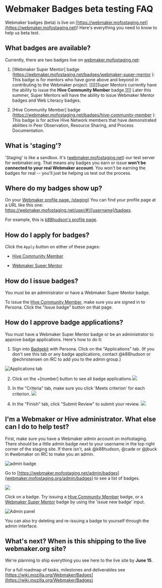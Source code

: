 # Webmaker Badges beta testing FAQ

Webmaker badges (beta) is live on [https://webmaker.mofostaging.net](https://webmaker.mofostaging.net)! Here's everything you need to know to help us beta test.

## What badges are available?

Currently, there are two badges live on [webmaker.mofostaging.net](https://webmaker.mofostaging.net):

1. [Webmaker Super Mentor] badge (https://webmaker.mofostaging.net/badges/webmaker-super-mentor
): This badge is for mentors who have gone above and beyond in contributing to the Webmaker project. [[[[[Super Mentors currently have the ability to issue the **Hive Community Member** badge.]]]] Later this summer, Super Mentors will have the ability to issue Webmaker Mentor badges and Web Literacy badges.

2. [Hive Community Member] badge (https://webmaker.mofostaging.net/badges/hive-community-member
): This badge is for active Hive Network members that have demonstrated abilities in Peer Observation, Resource Sharing, and Process Documentation.

## What is 'staging'?

'Staging' is like a sandbox. It's ([webmaker.mofostaging.net](https://webmaker.mofostaging.net)) our test server for webmaker.org. That means any badges you earn or issue **won't be connected to your real Webmaker account**. You won't be earning the badges for real -- you'll just be helping us test out the process.

## Where do my badges show up?

On your [Webmaker profile page. (staging)](https://webmaker.mofostaging.net/user/#!/[username]/badges) You can find your profile page at a URL like this one: https://webmaker.mofostaging.net/user/#!/[username]/badges.

For example, this is [k88hudson's profile page](https://webmaker.mofostaging.net/user/#!/k88hudson/badges).

## How do I apply for badges?

Click the `Apply` button on either of these pages:

* [Hive Community Member](https://webmaker.mofostaging.net/badges/hive-community-member)

* [Webmaker Super Mentor](https://webmaker.mofostaging.net/badges/webmaker-super-mentor)

## How do I issue badges?

You must be an administrator or have a Webmaker Super Mentor badge.

To issue the [Hive Community Member](https://webmaker.mofostaging.net/badges/hive-community-member
), make sure you are signed in to Persona. Click the "Issue badge" button on that page.


## How do I approve badge applications?

You must have a Webmaker Super Mentor badge or be an administrator to approve badge applications. Here's how to do it:

1) Sign into [Badgekit](https://badgekit.mofostaging.net) with Persona. Click on the "Applications" tab. 
(If you don't see this tab or any badge applications, contact @k88hudson or @echristensen on IRC to add you to the admin group.)

![Applications tab](https://k88hudson-screenshots.s3.amazonaws.com/screen-shots/k88mac@2x_2014-05-20_at_5.56.28_PM.png)

2) Click on the +[number] button to see all badge applications
![](https://k88hudson-screenshots.s3.amazonaws.com/screen-shots/k88mac@2x_2014-05-20_at_5.58.00_PM.png)

3) In the "Criteria" tab, make sure you click 'Meets criterion' for each criterion.
![](https://k88hudson-screenshots.s3.amazonaws.com/screen-shots/k88mac@2x_2014-05-20_at_5.58.48_PM.png)

4) In the "Finish" tab, click "Submit Review" to submit your review.
![](https://k88hudson-screenshots.s3.amazonaws.com/screen-shots/k88mac@2x_2014-05-20_at_5.59.41_PM.png)


## I'm a Webmaker or Hive administrator. What else can I do to help test?

First, make sure you have a Webmaker admin account on mofostaging. There should be a little admin badge next to your username in the top right corner of the staging site. If there isn't, ask @k88hudson, @cade or @jbuck in #webmaker on IRC to make you an admin.

![admin badge](https://k88hudson-screenshots.s3.amazonaws.com/screen-shots/k88mac@2x_2014-05-20_at_5.34.50_PM.png)

Go to [https://webmaker.mofostaging.net/admin/badges](webmaker.mofostaging.org/admin/badges) to see a list of badges.

![](https://k88hudson-screenshots.s3.amazonaws.com/screen-shots/k88mac@2x_2014-05-20_at_6.01.04_PM.png
)

Click on a badge. Try issuing a [Hive Community Member](https://webmaker.mofostaging.org/admin/hive-community-member) badge, or a [Webmaker Super Mentor](https://webmaker.mofostaging.org/admin/badges/webmaker-super-mentor) badge by using the 'issue new badge' input.

![Admin panel](https://k88hudson-screenshots.s3.amazonaws.com/screen-shots/k88mac@2x_2014-05-20_at_5.44.49_PM.png)

You can also try deleting and re-issuing a badge to yourself through the admin interface.


## What's next? When is this shipping to the live webmaker.org site?

We're planning to ship everything you see here to the live site by **June 15**.

For a full roadmap of tasks, milestones and deliverables see [https://wiki.mozilla.org/Webmaker/Badges](https://wiki.mozilla.org/Webmaker/Badges)





